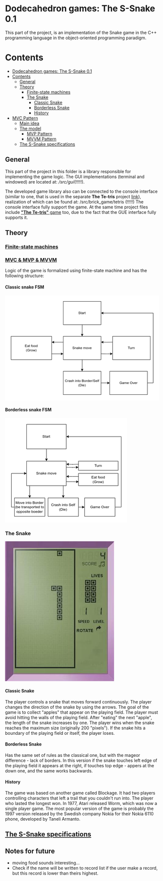 # Dodecahedron games: The S-Snake 0.1
This part of the project, is an implementation of the Snake game in the C++ programming language in the object-oriented programming paradigm.

# Contents
- [Dodecahedron games: The S-Snake 0.1](#dodecahedron-games-the-s-snake-01)
- [Contents](#contents)
  - [General](#general)
  - [Theory](#theory)
    - [Finite-state machines](#finite-state-machines)
    - [The Snake](#the-snake)
      - [Classic Snake](#classic-snake)
      - [Borderless Snake](#borderless-snake)
      - [History](#history)
- [MVC Pattern](#mvc-pattern)
  - [Main idea](#main-idea)
  - [The model](#the-model)
    - [MVP Pattern](#mvp-pattern)
    - [MVVM Pattern](#mvvm-pattern)
  - [The S-Snake specifications](#the-s-snake-specifications)

## General

This part of the project in this folder is a library responsible for implementing the game logic. The GUI implementations (terminal and windowed) are located at: */src/gui*(!!!!!).

The developed game library also can be connected to the console interface (similar to one, that is used in the separate **The Te-tris** project [link](https://github.com/Georgiy-JO/te-tris_pet)), realization of which can be found at: /src/brick_game/tetris (!!!!!) The console interface fully support the game. At the same time project files include [**"The Te-tris"** game](https://github.com/Georgiy-JO/te-tris_pet) too, due to the fact that the GUE interface fully supports it.  
 
## Theory 
### [Finite-state machines](/materials/Finite-state_machine.md)
### [MVC & MVP & MVVM](/materials/MVC_MVP_MVVM.md)

Logic of the game is formalized using finite-state machine and has the following structure:

#### Classic snake FSM
![The_classic_s-nake_FSM](/misc/images/FSM_classic_snake.png " finite-state machine of The S-Snake: Classic")

#### Borderless snake FSM
![The_borderless_s-nake_FSM](/misc/images/FSM_borderless_snake.png " finite-state machine of The S-Snake: Borderless")

### The Snake

![Snake](/misc/images/snake-game.png)

#### Classic Snake
The player controls a snake that moves forward continuously. The player changes the direction of the snake by using the arrows. The goal of the game is to collect "apples" that appear on the playing field. The player must avoid hitting the walls of the playing field. After "eating" the next "apple", the length of the snake increases by one. The player wins when the snake reaches the maximum size (originally 200 "pixels"). If the snake hits a boundary of the playing field or itself, the player loses.

#### Borderless Snake
Has the same set of rules as the classical one, but with the mageor difference - lack of borders. In this version if the snake touches left edge of the playing field it appears at the right, if touches top edge - appers at the down one, and the same works backwards.

#### History
The game was based on another game called Blockage. It had two players controlling characters that left a trail that you couldn't run into. The player who lasted the longest won. In 1977, Atari released Worm, which was now a single player game. The most popular version of the game is probably the 1997 version released by the Swedish company Nokia for their Nokia 6110 phone, developed by Taneli Armanto.

## [The S-Snake specifications](/materials/S-Snake_check_list.md)


## Notes for future
- moving food sounds interesting...
- Check if the name will be written to record list if the user make a record, but this record is lower than theirs highest.